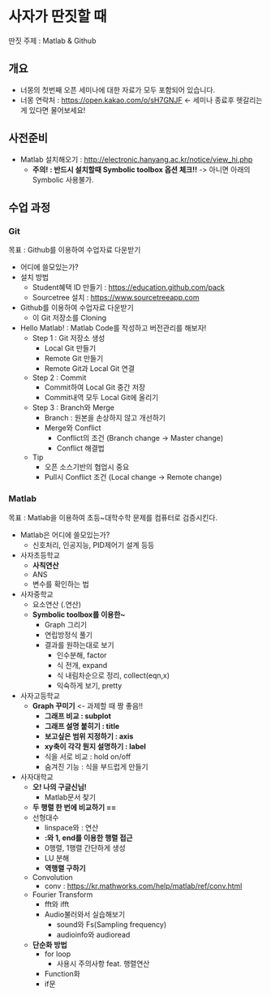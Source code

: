 # 사자가 딴짓할 때

딴짓 주제 : Matlab & Github

## 개요
- 너몽의 첫번째 오픈 세미나에 대한 자료가 모두 포함되어 있습니다.
- 너몽 연락처 : https://open.kakao.com/o/sH7GNJF <- 세미나 종료후 헷갈리는게 있다면 물어보세요!

## 사전준비
- Matlab 설치해오기 : http://electronic.hanyang.ac.kr/notice/view_hi.php
  - **주의! : 반드시 설치할때 Symbolic toolbox 옵션 체크!!** -> 아니면 아래의 Symbolic 사용불가.

## 수업 과정
### Git
목표 : Github를 이용하여 수업자료 다운받기
- 어디에 쓸모있는가?
- 설치 방법
  - Student혜택 ID 만들기 : https://education.github.com/pack
  - Sourcetree 설치 : https://www.sourcetreeapp.com
- Github를 이용하여 수업자료 다운받기
  - 이 Git 저장소를 Cloning
- Hello Matlab! : Matlab Code를 작성하고 버전관리를 해보자!
  - Step 1 : Git 저장소 생성
    - Local Git 만들기
    - Remote Git 만들기
    - Remote Git과 Local Git 연결
  - Step 2 : Commit
    - Commit하여 Local Git 중간 저장
    - Commit내역 모두 Local Git에 올리기
  - Step 3 : Branch와 Merge
    - Branch : 원본을 손상하지 않고 개선하기
    - Merge와 Conflict
      - Conflict의 조건 (Branch change -> Master change)
      - Conflict 해결법
  - Tip
    - 오픈 소스기반의 협업시 중요
    - Pull시 Conflict 조건 (Local change -> Remote change)
    
### Matlab
목표 : Matlab을 이용하여 초등~대학수학 문제를 컴퓨터로 검증시킨다.
- Matlab은 어디에 쓸모있는가?
  - 신호처리, 인공지능, PID제어기 설계 등등
- 사자초등학교
  - **사칙연산**
  - ANS
  - 변수를 확인하는 법
- 사자중학교
  - 요소연산 (.연산)
  - **Symbolic toolbox를 이용한~**
    - Graph 그리기
    - 연립방정식 풀기
    - 결과를 원하는대로 보기
      - 인수분해, factor
      - 식 전개, expand
      - 식 내림차순으로 정리, collect(eqn,x)
      - 익숙하게 보기, pretty
- 사자고등학교
  - **Graph 꾸미기** <- 과제할 때 짱 좋음!!
    - **그래프 비교 : subplot**
    - **그래프 설명 붙히기 : title**
    - **보고싶은 범위 지정하기 : axis**
    - **xy축이 각각 뭔지 설명하기 : label**
    - 식을 서로 비교 : hold on/off
    - 숨겨진 기능 : 식을 부드럽게 만들기
- 사자대학교
  - **오! 나의 구글신님!**
    - Matlab문서 찾기
  - **두 행렬 한 번에 비교하기 ==**
  - 선형대수
    - linspace와 : 연산
    - **:와 1, end를 이용한 행렬 접근**
    - 0행렬, 1행렬 간단하게 생성
    - LU 분해
    - **역행렬 구하기**
  - Convolution
    - conv : https://kr.mathworks.com/help/matlab/ref/conv.html
  - Fourier Transform
    - fft와 ifft
    - Audio불러와서 실습해보기
      - sound와 Fs(Sampling frequency)
      - audioinfo와 audioread
  - **단순화 방법**
    - for loop
      - 사용시 주의사항 feat. 행렬연산
    - Function화
    - if문

